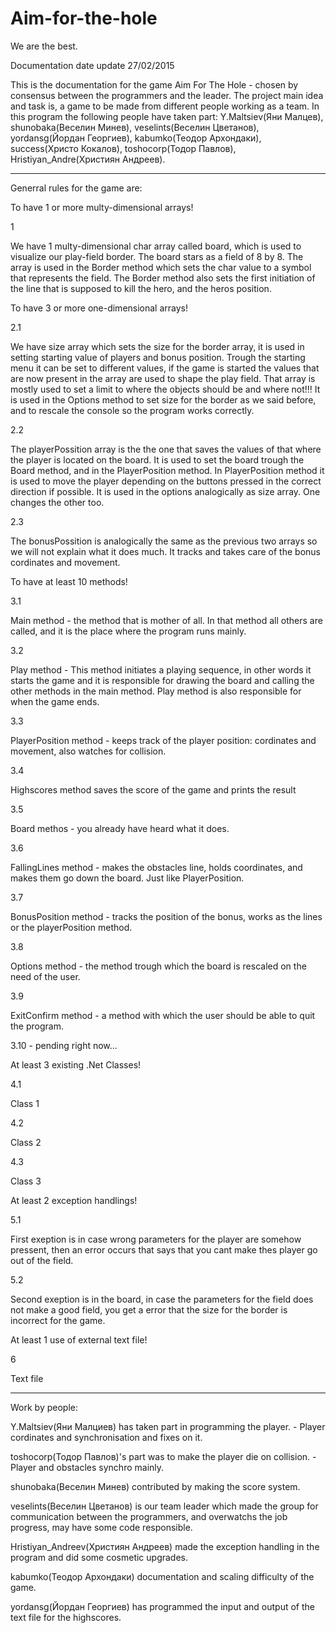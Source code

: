 # Aim-for-the-hole
We are the best.

Documentation date update 27/02/2015

This is the documentation for the game Aim For The Hole - chosen by consensus between the programmers and the leader.
The project main idea and task is, a game to be made from different people working as a team.
In this program the following people have taken part: 
Y.Maltsiev(Яни Малцев), shunobaka(Веселин Минев), veselints(Веселин Цветанов), yordansg(Йордан Георгиев), kabumko(Теодор Архондаки), success(Христо Кокалов), toshocorp(Тодор Павлов), Hristiyan_Andre(Християн Андреев).

--------------------------------------------------------------------------------

Generral rules for the game are:

To have 1 or more multy-dimensional arrays!

1

We have 1 multy-dimensional char array called board, which is used to visualize our play-field border.
The board stars as a field of 8 by 8.
The array is used in the Border method which sets the char value to a symbol that represents the field.
The Border method also sets the first initiation of the line that is supposed to kill the hero, and the heros position. 

To have 3 or more one-dimensional arrays!

2.1

We have size array which sets the size for the border array, it is used in setting starting value of players and bonus position.
Trough the starting menu it can be set to different values, if the game is started the values that are now present in the array are used to shape the play field.
That array is mostly used to set a limit to where the objects should be and where not!!!
It is used in the Options method to set size for the border as we said before, and to rescale the console so the program works correctly.

2.2

The playerPossition array is the the one that saves the values of that where the player is located on the board.
It is used to set the board trough the Board method, and in the PlayerPosition method.
In PlayerPosition method it is used to move the player depending on the buttons pressed in the correct direction if possible.
It is used in the options analogically as size array. One changes the other too.

2.3

The bonusPossition is analogically the same as the previous two arrays so we will not explain what it does much.
It tracks and takes care of the bonus cordinates and movement.

To have at least 10 methods!

3.1

Main method - the method that is mother of all.
In that method all others are called, and it is the place where the program runs mainly.

3.2

Play method - This method initiates a playing sequence, in other words it starts the game and it is responsible for drawing the board and calling the other methods in the main method.
Play method is also responsible for when the game ends.

3.3

PlayerPosition method - keeps track of the player position: cordinates and movement, also watches for collision.

3.4

Highscores method saves the score of the game and prints the result

3.5

Board methos - you already have heard what it does.

3.6

FallingLines method - makes the obstacles line, holds coordinates, and makes them go down the board. Just like PlayerPosition.

3.7

BonusPosition method - tracks the position of the bonus, works as the lines or the playerPosition method.

3.8

Options method - the method trough which the board is rescaled on the need of the user.

3.9

ExitConfirm method - a method with which the user should be able to quit the program.

3.10 - pending right now...

At least 3 existing .Net Classes!

4.1

Class 1

4.2

Class 2

4.3

Class 3

At least 2 exception handlings!

5.1

First exeption is in case wrong parameters for the player are somehow pressent, then an error occurs that says that you cant make thes player go out of the field.

5.2

Second exeption is in the board, in case the parameters for the field does not make a good field, you get a error that the size for the border is incorrect for the game.

At least 1 use of external text file!

6

Text file

--------------------------------------------------------------------------------

Work by people:

Y.Maltsiev(Яни Малциев) has taken part in programming the player. - Player cordinates and synchronisation and fixes on it.

toshocorp(Тодор Павлов)'s part was to make the player die on collision. - Player and obstacles synchro mainly.

shunobaka(Веселин Минев) contributed by making the score system.

veselints(Веселин Цветанов) is our team leader which made the group for communication between the programmers, and overwatchs the job progress, may have some code responsible.

Hristiyan_Andreev(Християн Андреев) made the exception handling in the program and did some cosmetic upgrades.

kabumko(Теодор Архондаки) documentation and scaling difficulty of the game.

yordansg(Йордан Георгиев) has programmed the input and output of the text file for the highscores.
